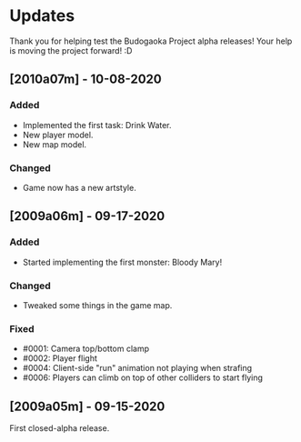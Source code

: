 # Updates

Thank you for helping test the Budogaoka Project alpha releases!
Your help is moving the project forward! :D

## [2010a07m] - 10-08-2020
### Added
 - Implemented the first task: Drink Water.
 - New player model.
 - New map model.

### Changed
 - Game now has a new artstyle.

## [2009a06m] - 09-17-2020
### Added
 - Started implementing the first monster: Bloody Mary!

### Changed
 - Tweaked some things in the game map.

### Fixed
 - #0001: Camera top/bottom clamp
 - #0002: Player flight
 - #0004: Client-side "run" animation not playing when strafing
 - #0006: Players can climb on top of other colliders to start flying

## [2009a05m] - 09-15-2020
First closed-alpha release.

